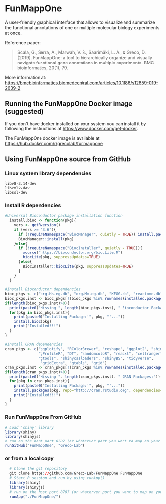 # FunMappOne

A user-friendly graphical interface that allows to visualize and summarize the functional annotations of one or multiple molecular biology experiments at once.

Reference paper:

> Scala, G., Serra, A., Marwah, V. S., Saarimäki, L. A., & Greco, D. (2019). FunMappOne: a tool to hierarchically organize and visually navigate functional gene annotations in multiple experiments. BMC bioinformatics, 20(1), 79.

More information at: https://bmcbioinformatics.biomedcentral.com/articles/10.1186/s12859-019-2639-2

## Running the FunMappOne Docker image (suggested)

If you don't have docker installed on your system you can install it by following the instructions at  https://www.docker.com/get-docker.

The FunMappOne docker image is available at https://hub.docker.com/r/grecolab/funmappone


## Using FunMappOne source from GitHub

### Linux system library dependencies

```BASH
libv8-3.14-dev
libxml2-dev
libssl-dev
```

### Install R dependencies

```R
#Universal Bioconductor package installation function
  install.bioc <- function(pkg){
    vers <- getRversion()
    if (vers >= "3.6"){
      if (!requireNamespace("BiocManager", quietly = TRUE)) install.packages("BiocManager")
      BiocManager::install(pkg)
    }else{
      if (!requireNamespace("BiocInstaller", quietly = TRUE)){
        source("https://bioconductor.org/biocLite.R")
        biocLite(pkg, suppressUpdates=TRUE)
      }else{
        BiocInstaller::biocLite(pkg, suppressUpdates=TRUE)
      }
    }
  }

#Install Bioconductor dependencies
bioc_pkgs <- c("org.Hs.eg.db", "org.Mm.eg.db", "KEGG.db", "reactome.db", "GOSim")
bioc_pkgs.inst <- bioc_pkgs[!(bioc_pkgs %in% rownames(installed.packages()))]
if(length(bioc_pkgs.inst)>0){
  print(paste0("Missing ", length(bioc_pkgs.inst), " Bioconductor Packages:"))
  for(pkg in bioc_pkgs.inst){
    print(paste0("Installing Package:'", pkg, "'..."))
    install.bioc(pkg)
    print("Installed!!!")
  }
}

#Install CRAN dependencies
cran_pkgs <- c("ggplotify", "RColorBrewer", "reshape", "ggplot2", "shiny", "shinyjs", "tibble",
               "gProfileR", "DT", "randomcoloR", "readxl", "cellranger", "devtools", "scales",
               "gtools", "shinycssloaders", "shinyBS", "tidyverse",
                "gridExtra", "gtable", "grid")
cran_pkgs.inst <- cran_pkgs[!(cran_pkgs %in% rownames(installed.packages()))]
if(length(cran_pkgs.inst)>0){
  print(paste0("Missing ", length(cran_pkgs.inst), " CRAN Packages:"))
  for(pkg in cran_pkgs.inst){
    print(paste0("Installing Package:'", pkg, "'..."))
    install.packages(pkg, repo="http://cran.rstudio.org", dependencies=TRUE)
    print("Installed!!!")
  }
}
```

### Run FunMappOne From GitHub
```R
# Load 'shiny' library
library(shiny)
library(shinyjs)
# run on the host port 8787 (or whaterver port you want to map on your system)
runGitHub("FunMappOne", "Greco-Lab")
```

### or from a local copy
```R
  # Clone the git repository
  git clone https://github.com/Greco-Lab/FunMappOne FunMappOne
  # Start R session and run by using runApp()
  library(shiny)
  library(shinyjs)
  # run on the host port 8787 (or whaterver port you want to map on your system)
  runApp("./FunMappOne/")
```
